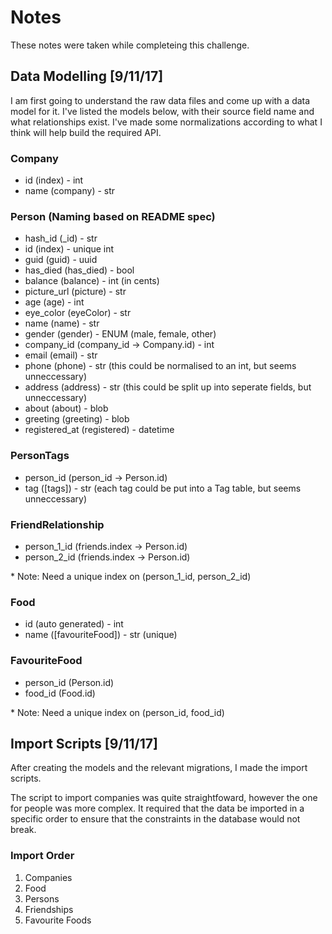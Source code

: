 # Notes

These notes were taken while completeing this challenge. 


## Data Modelling [9/11/17]

I am first going to understand the raw data files and come up with a data model for it.
I've listed the models below, with their source field name and what relationships exist.
I've made some normalizations according to what I think will help build the required API.


### Company

- id (index) - int
- name (company) - str

### Person (Naming based on README spec)

- hash_id (_id) - str
- id (index) - unique int
- guid (guid) - uuid
- has_died (has_died) - bool
- balance (balance) - int (in cents)
- picture_url (picture) - str
- age (age) - int
- eye_color (eyeColor) - str
- name (name) - str
- gender (gender) - ENUM (male, female, other)
- company_id (company_id -> Company.id) - int
- email (email) - str 
- phone (phone) - str (this could be normalised to an int, but seems unneccessary)
- address (address) - str (this could be split up into seperate fields, but unneccessary)
- about (about) - blob
- greeting (greeting) - blob
- registered_at (registered) - datetime 


### PersonTags

- person_id (person_id -> Person.id)
- tag ([tags]) - str (each tag could be put into a Tag table, but seems unneccessary)


### FriendRelationship

- person_1_id (friends.index -> Person.id)
- person_2_id (friends.index -> Person.id)

\* Note: Need a unique index on (person_1_id, person_2_id)


### Food

- id (auto generated) - int
- name ([favouriteFood]) - str (unique)


### FavouriteFood

- person_id (Person.id)
- food_id (Food.id)

\* Note: Need a unique index on (person_id, food_id)


## Import Scripts [9/11/17]

After creating the models and the relevant migrations, I made the import scripts.

The script to import companies was quite straightfoward, however the one for people was more complex.
It required that the data be imported in a specific order to ensure that the constraints in the database
would not break.

### Import Order

1. Companies
2. Food
3. Persons
4. Friendships
5. Favourite Foods
